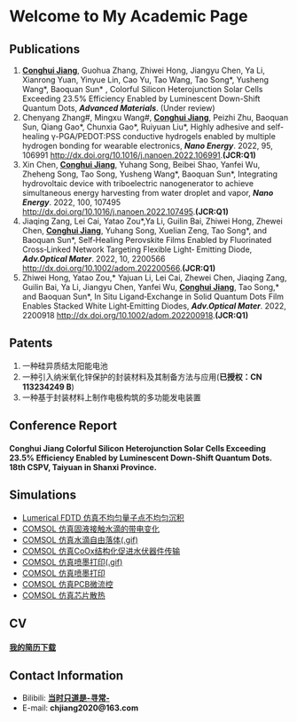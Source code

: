 <h1> Welcome to My Academic Page</h1>

<h2>Publications</h2>

<!-- 有序排列 -->
<ol>
    <li><strong><u>Conghui Jiang</u></strong>, Guohua Zhang, Zhiwei Hong, Jiangyu Chen, Ya Li, Xianrong Yuan, Yinyue Lin, Cao Yu, Tao Wang, Tao Song*, Yusheng Wang*, Baoquan Sun* , Colorful Silicon Heterojunction Solar Cells Exceeding 23.5% Efficiency Enabled by Luminescent Down-Shift Quantum Dots, <strong><i>Advanced Materials</i></strong>. (Under review)
    </li>
    <li>Chenyang Zhang#, Mingxu Wang#, <strong><u>Conghui Jiang</u></strong>, Peizhi Zhu, Baoquan Sun,
Qiang Gao*, Chunxia Gao*, Ruiyuan Liu*, Highly adhesive and          self-healing γ-PGA/PEDOT:PSS conductive hydrogels enabled by multiple hydrogen bonding for wearable electronics, <strong><i>Nano Energy</i></strong>. 2022, 95, 106991
    <a href="http://dx.doi.org/10.1016/j.nanoen.2022.106991"            target="_blank">http://dx.doi.org/10.1016/j.nanoen.2022.106991</a>.<strong>(JCR:Q1)</strong>
    </li>
    <li>Xin Chen, <strong><u>Conghui Jiang</u></strong>, Yuhang Song, Beibei Shao, Yanfei Wu, Zheheng Song,
Tao Song, Yusheng Wang*, Baoquan Sun*, Integrating        hydrovoltaic device with triboelectric nanogenerator to achieve simultaneous energy harvesting from water droplet and        vapor, <strong><i>Nano Energy</i></strong>. 2022, 100, 107495
    <a href="http://dx.doi.org/10.1016/j.nanoen.2022.107495" target="_blank">http://dx.doi.org/10.1016/j.nanoen.2022.107495</a>.<strong>(JCR:Q1)</strong>
    </li>
    <li>Jiaqing Zang, Lei Cai, Yatao Zou*,Ya Li, Guilin Bai, Zhiwei Hong, Zhewei Chen,
<strong><u>Conghui Jiang</u></strong>, Yuhang Song, Xuelian Zeng, Tao Song*, and Baoquan Sun*, Self‐Healing Perovskite Films Enabled by Fluorinated Cross‐Linked Network Targeting Flexible Light‐             Emitting Diode, <strong><i>Adv.Optical Mater</i></strong>. 2022, 10, 2200566
    <a href="http://dx.doi.org/10.1002/adom.202200566"        
       target="_blank">http://dx.doi.org/10.1002/adom.202200566</a>.<strong>(JCR:Q1)</strong>   
    </li>
    <li>Zhiwei Hong, Yatao Zou,* Yajuan Li, Lei Cai, Zhewei Chen, Jiaqing Zang, Guilin Bai,
Ya Li, Jiangyu Chen, Yanfei Wu, <strong><u>Conghui Jiang</u></strong>, Tao Song,* and Baoquan Sun*, In Situ Ligand‐Exchange in Solid Quantum Dots Film Enables Stacked White Light‐Emitting Diodes, <strong><i>Adv.Optical Mater</i></strong>. 2022, 2200918
    <a href="http://dx.doi.org/10.1002/adom.202200918"    
       target="_blank">http://dx.doi.org/10.1002/adom.202200918</a>.<strong>(JCR:Q1)</strong>   
    </li>
</ol>

<h2>Patents</h2>

<!-- 无序排列 -->
<ol>
    <li>一种硅异质结太阳能电池</li>
    <li>一种引入纳米氧化锌保护的封装材料及其制备方法与应用(<strong>已授权：CN 113234249 B</strong>)</li>
    <li>一种基于封装材料上制作电极构筑的多功能发电装置</li>
</ol>

<h2>Conference Report</h2>

<h4> <strong> Conghui Jiang </strong> Colorful Silicon Heterojunction Solar Cells Exceeding 23.5% Efficiency Enabled by Luminescent Down-Shift Quantum Dots. 18th CSPV, Taiyuan in Shanxi Province. </h4>

<h2>Simulations</h2>

<ul>
    <li><a href="./picture/blog1.jpg"   target="_blank"> Lumerical FDTD 仿真不均匀量子点不均匀沉积</a></li>
    <li><a href="./picture/blog2.png"   target="_blank"> COMSOL 仿真固液接触水滴的带电变化</a></li>
    <li><a href="./picture/blog3.gif"   target="_blank"> COMSOL 仿真水滴自由落体(.gif)</a></li>
    <li><a href="./picture/blog4.png"   target="_blank"> COMSOL 仿真CoOx结构化促进水伏器件传输</a></li>
    <li><a href="./picture/blog5.gif"   target="_blank"> COMSOL 仿真喷墨打印(.gif)</a></li>
    <li><a href="./picture/blog6.jpg"   target="_blank"> COMSOL 仿真喷墨打印</a></li>
    <li><a href="./picture/blog7.png"   target="_blank"> COMSOL 仿真PCB微流控</a></li>
    <li><a href="./picture/blog8.jpg"   target="_blank"> COMSOL 仿真芯片散热</a></li>
</ul>

<h2>CV</h2>

<h4><a href="CV.pdf" download>我的简历下载</a></h4>     

<h2>Contact Information</h2>

<!-- 无序排列 -->
<ul>
    <li> Bilibili: <strong><a href="https://space.bilibili.com/390423616/channel/seriesdetail?sid=365504&ctype=0" target="_blank">当时只道是-寻常-</a></strong> </li>
    <li> E-mail: <strong>chjiang2020@163.com</strong></li>
</ul>

<!-- 底部空行 -->
<div style="margin-top: 100px;"></div>

<!-- script language=JavaScript -->
<script language=JavaScript>
    <!--
var caution = false
function setCookie(name, value, expires, path, domain, secure) {
    var curCookie = name + "=" + escape(value) +
        ((expires) ? "; expires=" + expires.toGMTString() : "") +
        ((path) ? "; path=" + path : "") +
        ((domain) ? "; domain=" + domain : "") +
        ((secure) ? "; secure" : "")
    if (!caution || (name + "=" + escape(value)).length <= 4000)
        document.cookie = curCookie
    else
    if (confirm("Cookie exceeds 4KB and will be cut!"))
        document.cookie = curCookie
}
function getCookie(name) {
    var prefix = name + "="
    var cookieStartIndex = document.cookie.indexOf(prefix)
    if (cookieStartIndex == -1)
        return null
    var cookieEndIndex = document.cookie.indexOf(";", cookieStartIndex + prefix.length)
    if (cookieEndIndex == -1)
        cookieEndIndex = document.cookie.length
    return unescape(document.cookie.substring(cookieStartIndex + prefix.length, cookieEndIndex))
}
function deleteCookie(name, path, domain) {
    if (getCookie(name)) {
        document.cookie = name + "=" +
            ((path) ? "; path=" + path : "") +
            ((domain) ? "; domain=" + domain : "") +
            "; expires=Thu, 01-Jan-70 00:00:01 GMT"
    }
}
function fixDate(date) {
    var base = new Date(0)
    var skew = base.getTime()
    if (skew > 0)
        date.setTime(date.getTime() - skew)
}
var now = new Date()
fixDate(now)
now.setTime(now.getTime() + 365 * 24 * 60 * 60 * 1000)
var visits = getCookie("counter")
if (!visits)
    visits = 1
else
    visits = parseInt(visits) + 1
setCookie("counter", visits, now)
document.write("您是第" + visits + "位访问本专题的！")
// -->
</script>

